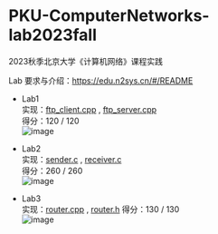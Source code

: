 # PKU-ComputerNetworks-lab2023fall
2023秋季北京大学《计算机网络》课程实践

Lab 要求与介绍：https://edu.n2sys.cn/#/README

- Lab1  
实现：[ftp_client.cpp](https://github.com/KangningShen/PKU-ComputerNetworks-lab2023fall/blob/main/Lab1-myFTP/ftp_client.cpp) , [ftp_server.cpp](https://github.com/KangningShen/PKU-ComputerNetworks-lab2023fall/blob/main/Lab1-myFTP/ftp_server.cpp)  
得分：120 / 120  
![image](https://github.com/KangningShen/PKU-ComputerNetworks-lab2023fall/assets/98076346/29ad2dd5-a376-4ac9-9c69-d25820e59345)

- Lab2  
实现：[sender.c](https://github.com/KangningShen/PKU-ComputerNetworks-lab2023fall/blob/main/Lab2-RTP/sender.c) , [receiver.c](https://github.com/KangningShen/PKU-ComputerNetworks-lab2023fall/blob/main/Lab2-RTP/receiver.c)  
得分：260 / 260  
![image](https://github.com/KangningShen/PKU-ComputerNetworks-lab2023fall/assets/98076346/a5fffc9e-0068-4ed7-8ecc-92e96e75f202)


- Lab3  
实现：[router.cpp](https://github.com/KangningShen/PKU-ComputerNetworks-lab2023fall/blob/main/Lab3-router/router.cpp) , [router.h](https://github.com/KangningShen/PKU-ComputerNetworks-lab2023fall/blob/main/Lab3-router/router.h)
得分：130 / 130  
![image](https://github.com/KangningShen/PKU-ComputerNetworks-lab2023fall/assets/98076346/75fffed4-061d-49be-a1ca-19ada3f156dd)



